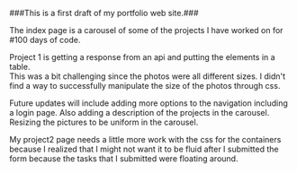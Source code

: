 ###This is a first draft of my portfolio web site.###

The index page is a carousel of some of the projects I have worked on for #100 days of code.  

Project 1 is getting a response from an api and putting the elements in a table.  
This was a bit challenging since the photos were all different sizes. I didn't 
find a way to successfully manipulate the size of the photos through css. 

Future updates will include adding more options to the navigation including a login page. 
Also adding a description of the projects in the carousel.
Resizing the pictures to be uniform in the carousel.  

My project2 page needs a little more work with the css for the containers because I realized that 
I might not want it to be fluid after I submitted the form because the tasks that I submitted were floating around.
